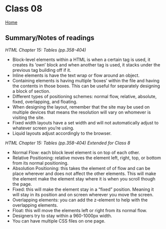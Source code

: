 
# Class 08

[Home](https://markjackson28.github.io/reading-notes/)

## Summary/Notes of readings

*HTML Chapter 15: Tables (pp.358-404)*

- Block-level elements within a HTML is when a certain tag is used, it creates its ‘own’ block and when another tag is used, it stacks under the previous tag building off if it.
- Inline elements is have the text wrap or flow around an object.
- Containing elements is having multiple ‘boxes’ within the file and having the contents in those boxes. This can be useful for separately designing a block of section.
- Different types of positioning schemes: normal flow, relative, absolute, fixed, overlapping, and floating.
- When designing the layout, remember that the site may be used on multiple devices that means the resolution will vary on whomever is visiting the site.
- Fixed width layouts have a set width and will not automatically adjust to whatever screen you’re using.
- Liquid layouts adjust accordingly to the browser.

*HTML Chapter 15: Tables (pp.358-404) Extended for Class 8*

- Normal Flow: each block level element is on top of each other.
- Relative Positioning: relative moves the element left, right, top, or bottom from its normal positioning.
- Absolution Positioning: this takes the element of of flow and can be place wherever and does not affect the other elements. This will make the element make the element stay where it is when you scroll though the page.
- Fixed: this will make the element stay in a “fixed” position. Meaning it will stay in its position and on screen wherever you move the screen.
- Overlapping elements: you can add the z-element to help with the overlapping elements.
- Float: this will move the elements left or right from its normal flow.
- Designers try to stay within a 960-1000px width.
- You can have multiple CSS files on one page.
